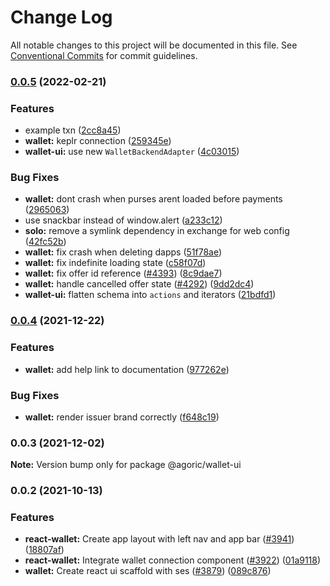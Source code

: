 # Change Log

All notable changes to this project will be documented in this file.
See [Conventional Commits](https://conventionalcommits.org) for commit guidelines.

### [0.0.5](https://github.com/Agoric/agoric-sdk/compare/@agoric/wallet-ui@0.0.4...@agoric/wallet-ui@0.0.5) (2022-02-21)


### Features

* example txn ([2cc8a45](https://github.com/Agoric/agoric-sdk/commit/2cc8a45e403f6bdd80566330ddf3f6e4e9477396))
* **wallet:** keplr connection ([259345e](https://github.com/Agoric/agoric-sdk/commit/259345e56c4cd48d3ff6f47da280d5d24b3548ac))
* **wallet-ui:** use new `WalletBackendAdapter` ([4c03015](https://github.com/Agoric/agoric-sdk/commit/4c03015d2cce617b959a0f3105a99d2a29ad65cd))


### Bug Fixes

* **wallet:** dont crash when purses arent loaded before payments ([2965063](https://github.com/Agoric/agoric-sdk/commit/296506378ea6197c74976849bcc54d7c34e34da9))
* use snackbar instead of window.alert ([a233c12](https://github.com/Agoric/agoric-sdk/commit/a233c1269643f201b9214fe132cd4e0d45de3137))
* **solo:** remove a symlink dependency in exchange for web config ([42fc52b](https://github.com/Agoric/agoric-sdk/commit/42fc52b9d7bd8217038164f92f0448c4540c6e64))
* **wallet:** fix crash when deleting dapps ([51f78ae](https://github.com/Agoric/agoric-sdk/commit/51f78ae7a0fcba6a68b68a790d706abea5b6e116))
* **wallet:** fix indefinite loading state ([c58f07d](https://github.com/Agoric/agoric-sdk/commit/c58f07ddd97e6bf06da99284df6eaf2fcb5f2f46))
* **wallet:** fix offer id reference ([#4393](https://github.com/Agoric/agoric-sdk/issues/4393)) ([8c9dae7](https://github.com/Agoric/agoric-sdk/commit/8c9dae71bd3d3bf06d562f38c67dfb46be7db1ca))
* **wallet:** handle cancelled offer state ([#4292](https://github.com/Agoric/agoric-sdk/issues/4292)) ([9dd2dc4](https://github.com/Agoric/agoric-sdk/commit/9dd2dc4f0ed62bed0f6a300dc04c4f0d60d0a65a))
* **wallet-ui:** flatten schema into `actions` and iterators ([21bdfd1](https://github.com/Agoric/agoric-sdk/commit/21bdfd142df0aee91ad19b882a9b8f79a3894e95))



### [0.0.4](https://github.com/Agoric/agoric-sdk/compare/@agoric/wallet-ui@0.0.3...@agoric/wallet-ui@0.0.4) (2021-12-22)


### Features

* **wallet:** add help link to documentation ([977262e](https://github.com/Agoric/agoric-sdk/commit/977262e596259788a773f0fe17eb61fb03d30ea4))


### Bug Fixes

* **wallet:** render issuer brand correctly ([f648c19](https://github.com/Agoric/agoric-sdk/commit/f648c19bbf397e9b322e7b990025157c124d2156))



### 0.0.3 (2021-12-02)

**Note:** Version bump only for package @agoric/wallet-ui





### 0.0.2 (2021-10-13)


### Features

* **react-wallet:** Create app layout with left nav and app bar ([#3941](https://github.com/Agoric/agoric-sdk/issues/3941)) ([18807af](https://github.com/Agoric/agoric-sdk/commit/18807afea158f64eb0241b89cdafde3ec1847f4a))
* **react-wallet:** Integrate wallet connection component ([#3922](https://github.com/Agoric/agoric-sdk/issues/3922)) ([01a9118](https://github.com/Agoric/agoric-sdk/commit/01a91181e36f4e2dc49dcbb1327c50e3b268d2f9))
* **wallet:** Create react ui scaffold with ses ([#3879](https://github.com/Agoric/agoric-sdk/issues/3879)) ([089c876](https://github.com/Agoric/agoric-sdk/commit/089c876d801efc1ede76b3011a1301384aace77f))
